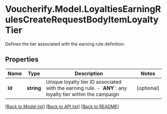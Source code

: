# Voucherify.Model.LoyaltiesEarningRulesCreateRequestBodyItemLoyaltyTier
Defines the tier associated with the earning rule definition.

## Properties

Name | Type | Description | Notes
------------ | ------------- | ------------- | -------------
**Id** | **string** | Unique loyalty tier ID associated with the earning rule.      - &#x60;__ANY__&#x60;: any loyalty tier within the campaign | [optional] 

[[Back to Model list]](../README.md#documentation-for-models) [[Back to API list]](../README.md#documentation-for-api-endpoints) [[Back to README]](../README.md)

